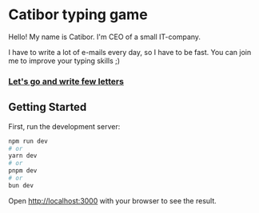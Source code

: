 # Catibor typing game 

Hello! My name is Catibor. I'm CEO of a small IT-company.

I have to write a lot of e-mails every day, so I have to be fast. You can join me to improve your typing skills ;)

### [Let's go and write few letters](https://catibor-typing.vercel.app/)


## Getting Started

First, run the development server:

```bash
npm run dev
# or
yarn dev
# or
pnpm dev
# or
bun dev
```

Open [http://localhost:3000](http://localhost:3000) with your browser to see the result.

